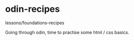 # odin-recipes
lessons/foundations-recipes

Going through odin, time to practise some html / css basics.